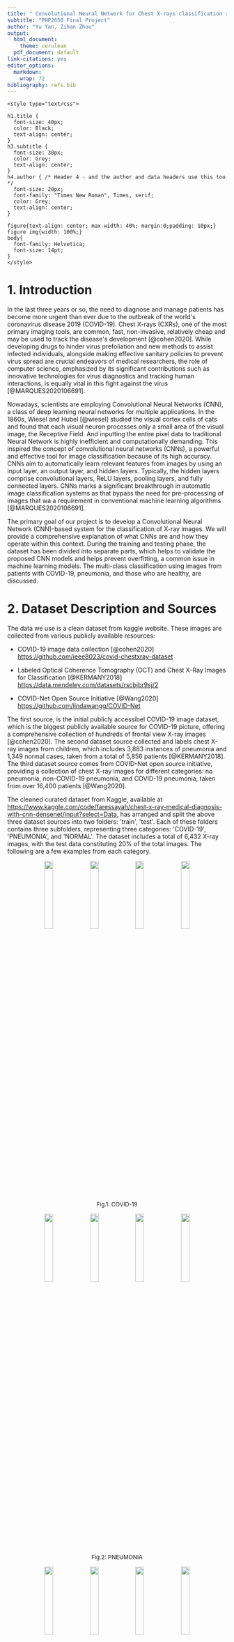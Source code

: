 ```yaml
---
title: " Convolutional Neural Network for Chest X-rays classification and prediction"
subtitle: "PHP2650 Final Project"
author: "Yu Yan, Zihan Zhou"
output:
  html_document:
    theme: cerulean
  pdf_document: default
link-citations: yes
editor_options:
  markdown:
    wrap: 72
bibliography: refs.bib
---
```


```{=html}
<style type="text/css">

h1.title {
  font-size: 40px;
  color: Black;
  text-align: center;
}
h3.subtitle {
  font-size: 30px;
  color: Grey;
  text-align: center;
}
h4.author { /* Header 4 - and the author and data headers use this too  */
  font-size: 20px;
  font-family: "Times New Roman", Times, serif;
  color: Grey;
  text-align: center;
}

figure{text-align: center; max-width: 40%; margin:0;padding: 10px;}
figure img{width: 100%;}
body{
  font-family: Helvetica;
  font-size: 14pt;
}
</style>
```
# 1. Introduction

In the last three years or so, the need to diagnose and manage patients
has become more urgent than ever due to the outbreak of the world's
coronavirus disease 2019 (COVID-19). Chest X-rays (CXRs), one of the
most primary imaging tools, are common, fast, non-invasive, relatively
cheap and may be used to track the disease's development [@cohen2020]. While
developing drugs to hinder virus prefoliation and new methods to assist
infected individuals, alongside making effective sanitary policies to
prevent virus spread are crucial endeavors of medical researchers, the
role of computer science, emphasized by its significant contributions
such as innovative technologies for virus diagnostics and tracking human
interactions, is equally vital in this fight against the virus
[@MARQUES2020106691].

Nowadays, scientists are employing Convolutional Neural Networks (CNN),
a class of deep learning neural networks for multiple applications. In
the 1860s, Wiesel and Hubel [@wiesel] studied the visual cortex cells of
cats and found that each visual neuron processes only a small area of
the visual image, the Receptive Field. And inputting the entire pixel
data to traditional Neural Network is highly inefficient and
computationally demanding. This inspired the concept of convolutional
neural networks (CNNs), a powerful and effective tool for image
classification because of its high accuracy. CNNs aim to automatically
learn relevant features from images by using an input layer, an output
layer, and hidden layers. Typically, the hidden layers comprise
convolutional layers, ReLU layers, pooling layers, and fully connected
layers. CNNs marks a significant breakthrough in automatic image
classification systems as that bypass the need for pre-processing of
images that wa a requirement in conventional machine learning algorithms
[@MARQUES2020106691].

The primary goal of our project is to develop a Convolutional Neural
Network (CNN)-based system for the classification of X-ray images. We
will provide a comprehensive explanation of what CNNs are and how they
operate within this context. During the training and testing phase, the
dataset has been divided into separate parts, which helps to validate
the proposed CNN models and helps prevent overfitting, a common issue in
machine learning models. The multi-class classification using images
from patients with COVID-19, pneumonia, and those who are healthy, are
discussed.

# 2. Dataset Description and Sources

The data we use is a clean dataset from kaggle website. These images are
collected from various publicly available resources:

-   COVID-19 image data collection [@cohen2020]
    <https://github.com/ieee8023/covid-chestxray-dataset>

-   Labeled Optical Coherence Tomography (OCT) and Chest X-Ray Images
    for Classification [@KERMANY2018]
    <https://data.mendeley.com/datasets/rscbjbr9sj/2>

-   COVID-Net Open Source Initiative [@Wang2020]
    <https://github.com/lindawangg/COVID-Net>

The first source, is the initial publicly accessibel COVID-19 image
dataset, which is the biggest publicly available source for COVID-19
picture, offering a comprehensive collection of hundreds of frontal view
X-ray images [@cohen2020]. The second dataset source collected and labels
chest X-ray images from children, which includes 3,883 instances of
pneumonia and 1,349 normal cases, taken from a total of 5,856 patients
[@KERMANY2018]. The third dataset source comes from COVID-Net open
source initiative, providing a collection of chest X-ray images for
different categories: no pneumonia, non-COVID-19 pneumonia, and COVID-19
pneumonia, taken from over 16,400 patients [@Wang2020].

The cleaned curated dataset from Kaggle, available at
<https://www.kaggle.com/code/faressayah/chest-x-ray-medical-diagnosis-with-cnn-densenet/input?select=Data>,
has arranged and split the above three dataset sources into two folders:
'train', 'test'. Each of these folders contains three subfolders,
representing three categories: 'COVID-19', 'PNEUMONIA', and 'NORMAL'.
The dataset includes a total of 6,432 X-ray images, with the test data
constituting 20% of the total images. The following are a few examples
from each category.

<p align="center">
<img src="images/X-rays/COVID19(108).jpg" width="20%"/>
<img src="images/X-rays/COVID19(463).jpg" width="20%"/>
<img src="images/X-rays/COVID19(501).jpg" width="20%"/>
<img src="images/X-rays/COVID19(539).jpg" width="20%"/> <br>
<font size = "2">Fig.1: COVID-19</font>
</p>

<p align="center">
<img src="images/X-rays/PNEUMONIA(3443).jpg" width="20%"/>
<img src="images/X-rays/PNEUMONIA(3462).jpg" width="20%"/>
<img src="images/X-rays/PNEUMONIA(3614).jpg" width="20%"/>
<img src="images/X-rays/PNEUMONIA(3627).jpg" width="20%"/> <br> 
<font size = "2">Fig.2: PNEUMONIA</font>
</p>

<p align="center">
<img src="images/X-rays/NORMAL(1267).jpg" width="20%"/>
<img src="images/X-rays/NORMAL(1274).jpg" width="20%"/>
<img src="images/X-rays/NORMAL(1379).jpg" width="20%"/>
<img src="images/X-rays/NORMAL(1415).jpg" width="20%"/> <br>
<font size = "2">Fig.3: NORMAL</font>
</p>


# 3. Understanding Convolutional Neural Networks

Convolutional Neural Network (CNN) is one kind of deep nural networks. The
capacity to classify images and identify objects in a picture has
improved significantly with the development of convolutional neural
networks [@DBLP2013]. Convolutional neural employs a special kind of
method which is being known as convolution. Suppose we have two
measurable functions on $\mathbb{R}^n$, $f$ and $g$, convolution is
defined as: 

$$(f*g)(t)=\int_{-\infty}^\infty f(\tau)g(t-\tau)d\tau$$

The following figure dipicts three distinct types of layers in CNNs: Convolutional, Pooling, and Fully-connected layers. Stacking these layers together forms a complete CNN architecture. As an example, Fig.4 depicts a simplified CNN architecture designed for MNIST digit classification[@DBLP2015].

<p align="center">
<img src="images/Model/architrcture.png" width="70.0%"/> 
<br>
<font size = "2">Fig.4: An simple CNN architecture, comprised of just five layers [@DBLP2015]</font>
</p>

## 3.1 Convolutional Layer
A main difference between traditional Artificial Neural Networks (ANN) and Convolutional Neural Networks (CNN) lies in the dimensional structure of their layers. In CNNs, layers possess three dimensions - height, width, and depth, where 'depth' refers to the third dimension of an activation volume [@DBLP2015]. Consider the following fully connected layers in Fig.5, where each neuron in one layer connects to every neuron in the adjacent layer [@nielsen2015]. However, this design in ANNs does not take into account the spatial structure of images, treating input pixels that are both far apart and close together in an identical manner, which may hamper the network's ability to efficiently process image data [@nielsen2015].

<p align="center">
<img src="images/Model/full.png" width="70.0%"/> 
<br>
<font size = "2">Fig.5: Fully-connected Layers [@nielsen2015]</font>
</p>

In contrast, CNNs only focus on local region of an image. Convolution is applied to a small region of an image, referred to as <b>'receptive field' or 'local region'</b> instead of the entire image. As illustrated in Fig.7, to enhance efficiency, the hidden neurons in the next layer only get inputs from the corresponding part of the previous layer [@8308186]. This approach not only reduces computational requirements but also helps in recognizing spatial hierarchies within an image (Fig.6) [@8308186].

<p align="center">
<img src="images/Model/CNN.gif" width="30%"/>&nbsp;&nbsp;&nbsp;&nbsp;
<img src="images/Model/convolution.gif" width="30%"/>
<br> 
<font size = "2">Fig.6: Three dimensional input representation of CNN</font> &nbsp;&nbsp;&nbsp;&nbsp;&nbsp;&nbsp; <font size = "2">Fig.7: Convolution as alternative for fully connected network</font>
</p>

Despite having significantly fewer connections than fully connected layers, convolutional layers also offer advantages due to another simplifying assumption, known as the <b>'stride'</b> [@8308186]. Fig.8 shows that the local receptive field being moved by one pixel each time. Setting a larger number of the stride will reduce overlapping and obtain an output of lower spatial dimensions.

<p align="center">
<img src="images/Model/stride.png"/> 
<br>
<font size = "2">Fig.8: Stride 1 [@8308186]</font>
</p>

In addition, we can optimize our model by assuming the local connection weights are fixed for all neurons of the next layer [@8308186]. In other words, the network have <b>shared weights and biases</b>. According to @nielsen2015, suppose there is a $5\times 5$ region, corresponding to 28 input pixels, then there will be $24\times24$ hidden neurons. For the j,kth hidden neuron, the output is 
$$\sigma((b+\sum_{i=0}^4\sum_{m=0}^4w_{l,m}a_{j+l,k+m})),$$

where $\sigma$ is the active function, b is the shared bias, $w_{l,m}$ is the shared wights and $a_{x,y}$ is the input activation at position x, y. This equation is essentially a form of the convolution we described above. The shared weights and bias are also known as <b>kernel or filter</b>. This approach can greatly reduce the number of parameters.

## 3.2 Pooling Layer
Pooling layers aims to simplify the output from the convolutional layer, thus further reduce the number of parameters and the computational complexity [@DBLP2015]. It can be considered as lowering the resolytion in the context of image processing [@8308186]. <b>Max-pooling</b> is one of the most popular way of pooling methods, identifies the presence of a specific feature within a defined image region [@nielsen2015]. Other notable pooling strategies include <b>overlapping pooling</b>, <b>L2 pooling</b> and <b>general pooling</b>, each offering unique advantages in different cotexts.

## 3.3 Fully-connected Layer
The fully-connected layer consists of neurons that are directly linked to neurons in the immediate preceding and succeeding layers, This structure echoes the neuron arrangement found in conventional Artificial Neural Networks (ANNs), as depicted in Fig.5.


# 4. Applictaions

## 4.1 Data Augmentation
Before deploying our model on the training dataset, we recognized a deficiency in our quantity of image data.

To address this problem, we incorporated an image data generator, which is basically a form of data augmentation techniques specifically tailored to image data. This would effectively increase the size of train data set to booster the robustness of the model training process. In the <b>keras</b> package, the function <b>image_data_genertor()</b> completes such task. This function allows us to define specific transformations for our images. We can, for instance, flip the images both horizontally and vertically, alter the contrast and hue, zoom in or out, shear the image, and adjust the brightness. For our data, we implemented the following transformations:

- Rescaling by a factor of 1/255

- Shifting the width and height by a factor of 0.2

- Shearing and zooming by a factor of 0.2

- Applying both horizontal and vertical flips

- Whitening the image and adjusting the brightness range to 0.2.

Through these modifications, we were able to effectively increase our dataset size and improve our model's training capabilities.

## 4.2 Dataset Building
After data augmentation, we are to establish objects as image train and test datasets. It is the specific type of format that <b>keras</b> identify as train data input. This reduces the amount of work for users to load each images from folders into the environment and the model could directly call the data from the established directory. We are creating two generators, one each for train and test data. It's important to set the input size of images beforehand to restrict the dimensions, ensuring a reasonable training time. We also set the batch size parameter to be 32, which means that we allow the model to handle 32 images in one training loop. This mini-batch technique would reduce the memory size required for training while also making training process faster as the number of parameters it needs to update (weights and bias) is significantly smaller. In addition, we established the color mode to be 'RGB', a three-color regulation as opposed to grayscale. We chose this because we identified color images in the dataset during our exploration, despite the fact that most typical medical images, especially CT scans, are black and white. By calling the generator part within the setting, we implemented the previous constructed image generator to get augmented image datasets. The last but most important feature is the class_mode. Here we identified it as 'categorical' since we are dealing with a three-level labeling: COVID-19, Normal lungs, and Pneumonia lungs.

We also performed a step of computing class proportion in the fully construed dataset to make sure that we have matching proportion of images as the original data that we acquired.

## 4.3 Simple Model

We constructed the sequential model using tidy format under <b>keras</b> in R. As denoted above, the model is a combination of three component: input layer, hidden layers (consisting of convolution layer and pooling layer), and an output layer.  All the convolution layers are using the activation function of 'ReLu', which is defined as:
$$f(x)=max(0,z).$$

Our training protocol begins with a simple model to test feasibility and troubleshoot potential issues. 

The simple model has one convolution layer with a filter size being 16 and and a kernel size $3\times 3$. Given that we have made the input images to be a dimension of $64\times 64$, the filter size is proportionate to this dimension. After this, we appended a max pooling layer to wrap up information gained from convolution layer by pool the maximum number of each filer shift. Then the convolution part is flattened and moved on to dense layer. Here we have two layers, receptively with 16 and 32 nodes.

The final layer, our output layer, is a dense layer with three units, corresponding ro our three labels:  'COVID-19', 'PNEUMONIA', and 'NORMAL'. We set the activation function to be softmax so that the model will finally give its prediction of probabilities for each label of any given image. And the three probabilities should sum up to 1.  For a multi-class label classification, softmax function is defined as:
$$\sigma(z_i) = \frac{e^{z_{i}}}{\sum_{j=1}^K e^{z_{j}}} \ \ \ for\ i=1,2,\dots,K$$

Now that we are finally able to compile the model with our constructed train and test dataset from the last section. We specified the loss function to be 'categorical_crossentropy', and optimization algorithm to be Adam with a learning rate of 0.0001. <b>TensorFlow</b> enables a great deal of flexibility here that user can try out different optimization algorithm and learning rate. And we also want the model to output accuracy so that we could evaluate.

Let's fit the mode with train data and evaluate on test data! The number epochs is set to be 30, which means the training process will go through the entire train data 30 times. To accelerate training time, we added the option of multiprocessing and an early stopping criteria by patience being 5 in terms of accuracy check, so that the model train will stop earlier if detected convergence.

The following Fig.8 provides a summary of our model.

<p align="center">
<img src="images/Model/sim.jpg"/> 
<br>
<font size = "2">Fig.8: Simple Model </font>
</p>

After training, we can see that the accuracy for the simple model is stabilized around 0.8 with a loss around 0.45. Its performance is slightly better on the test data, achieving an accuracy of approximately 0.84 and a loss around 0.40. We can see the process of training in Fig.9 and the training is stopped at the 18th epoch.Having confirmed the feasibility of our model architecture, we are now prepared to proceed with model selection and pruning, taking advantage of the flexibility offered by the <b>keras</b> package.

<p align="center">
<img src="images/Model/simresult.jpg" width="70%"/> 
<br>
<font size = "2">Fig.9: Result of Simple Model</font>
</p>

## 4.4 Model Pruning

To enhance the capability of the model, We would like to increase the complexity of the model by adding more convolution layers and pooling layers, while increasing the size of the filters to maintain a larger feature extraction area so that the model may obtain more features.

The input layer is now  a convolution layer with 32 filters and a kernel size of $3 \times 3$. The input shape should be specified and matched what we set beforehand. We have input dimension of $64 \times 64 \times 3$, since we expect the input images to be of dimension $64 \times 64$ in RGB. For grayscale images, we would use 1 in this block instead. We also added an element to 'stride' so that there's one unit shifting in the input layer. As before, a pooling layer follows each convolution layer to encapsulate the extracted feature information.

The model now includes three convolution layers, with 64, 128, and 128 filters respectively. This is simply the result of our exploration and training, users can have their own exploration over the layers and number of filters to train the model. By inserting a flatten layer, we are end with the convolution part and moved on to the typical networks to perform classification assignment.

Beginning with a dropout layer of 0.5, we added two dense layers with units 128 and 64. This would convert information of image features to make classification task. 

The final output layer is a dense layer with three units, since we have three labels, reflecting our three labels. We've retained the softmax activation function to provide probabilistic predictions for each label of a given image.

Similar to the simple model, we compile the new model with exactly the same settings, except that we set the epoch size to 50. Since we are training a significantly larger amound of parameters, we would expect the training to converge later. 

In the model summary page (Fig.10), we can see that there are a total of 314,947 parameters to prune with respect to the 247,123 parameters of the simple model.

<p align="center">
<img src="images/Model/mod.jpg"/> 
<br>
<font size = "2">Fig.10: New Model</font>
</p>

As a result of training, the model demonstrates improved accuracy. It has now achieved approximately 0.90 of accuracy and a loss 0.25. This indicates the fact that enhancing the model by adding more layers can improve its performance. However, it is also important to balance this against potential increases in running time and the risk of overfitting, ensuring the model remains efficient and generalized.

<p align="center">
<img src="images/Model/modresult.png" width="70%"/> 
<br>
<font size = "2">Fig.11: Result of New Model</font>
</p>


## 4.5 Model Evaluation
Once the CNN model is built and trained, we would like to further test out its validity and accuracy on the previously spitted validation data set from training set. It is the set that has not been seen in the process of training and it is a great option to test if the model has overfitted on the training data.

To do so, we created a validate data set using the same approach when we created train and test dataset. We then evaluate the model's performance on this dataset using the <b>'evaluate()'</b> function provided by the <b>keras</b> package.

Our result shows that we achieved an accuracy of 0.9033 with a loss of 0.2606, which is approximately similar to the training process. It suggests our model generalizes well and has not overfitted the training data. This is a promising indication of the model's robustness and reliability.

# 5. Conclusion
In conlusion, our CNN model seems to exhibit robust performance in the classification of Chest X-rays. The complexity of the model, coupled with the use of data augmentation techniques, has significantly improved its ability to generalize and handle variations in the image data. Despite its strengths, there is still potential for improvement through exploration of different CNN architectures, more advanced data augmentation techniques and so on. Overall, our model serves as an effective tool in medical image analysis with promising opportunities for further enhancements.

# 6. Comparision to Other Approaches
In this section, we reviewed several existing methodologies and compared their outcomes.

In the study of @cohen2020, the goal was to utilize COVID-19 image data to develop AI-based approaches for predicting infection. They employed a pre-trained DenseNet model [@huang2017densely] from the <b>TorchRayVision</b> library [@cohen2020limits], achieving an AUC of approximately 74%.

@KERMANY2018 address the issue of data scarcity by employing a method of leveraging data known as transfer learning. Instead of training a entirely new blank network, they utilized a feed-forward network to fix the weights in the lower levels, which are already optimized to recognize common image structures. Then they retained the weights of the upper levels with back-propagation. Their approach enables the model to identify specific features unique to a particular category of images, thus accelerating the training process. Their transfer learning algorithm obtained results that when differentiating between pneumonia and normal chest X-rays, the model achieved an accuracy of 92.8%, with a sensitivity of 93.2% and a specificity of 90.1%. 

@Wang2020 developed COVID-Net, a deep convolutional neural network design specifically designed to detect COVID-19 cases from chest X-rays. TThey employed residual architecture design principles to make the same three predictions as our final project. The initial network design prototype was guided by data and specific human design requirements, which is used to construct the final deep neural network architecture.  Their model demonstrated good sensitivity for COVID-19 cases, with a sensitivity rate of 91.0%.

# 7. Future Work
There are various paths we may follow for future work given our experience with the current project and the knowledge we've learned about CNNs:

<b>1. Padding</b>: The loss of information that may reside on the image's border is one of the cons of the convolution stage [@8308186]. Padding is a technique that can help preserve the spatial dimensions of the image after convolution. One common and simple process is <b>zero-padding</b>, which pads the border of the input and controls the output size [@DBLP2015].

<b>2. Different Architectures</b>: In our final project, the model employees a straightforward CNN structure. We could consider experimenting with different architectures in the future, such as Residual Networks (ResNets), Inception Networks, or Dense Convolutional Networks (DenseNets). These architecture has been verified to be effective in the classification of Chest-X ray images [@cohen2020].

<b>3. Transfer Learning</b>: Transfer learning is to use pre-trained models that have been trained on large datasets. @KERMANY2018  employee this architecture in their work.

<b>4. Data Augmentation Techniques</b>: We could further explore data augmentation techniques to create a more robust model that can handle a variety of image conditions. For example, deep representations may be learned using generative adversarial networks (GANs) without the need for a large amount of annotated training data [@8308186]. 

<b>5. Other Performance Metrics</b>: Sometimes accuracy is not the best metric, especially for imbalanced datasets. In future, we could use other metrics like precision, recall, F1 score, or Area Under the Receiver (AUC) and Operating Characteristic (ROC) curves to provide a more comprehensive evaluation.

By incorporating these considerations, we can continue to refine and enhance our model, driving towards greater performance, efficiency, and robustness in a variety of medical images.

# Contact

If you have any questions, feel free to contact us!

Yu Yan: yu_yan@brown.edu

Zihan Zhou: zihan_zhou1@brown.edu

You can find the full code for this final project here: https://github.com/Rosy98/PHP2650-Final-Project

# Reference
